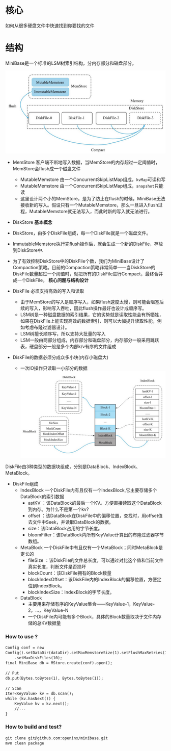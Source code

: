 # 核心

如何从很多硬盘文件中快速找到你要找的文件

# 结构

MiniBase是一个标准的LSM树索引结构，分内存部分和磁盘部分。

![](./assets/minibase-1687225446520.png)

* MemStore 客户端不断地写入数据，当MemStore的内存超过一定阈值时，MemStore会flush成一个磁盘文件

  * MutableMemstore 由一个ConcurrentSkipListMap组成，`kvMap`可读和写
  * MutableMemstore 由一个ConcurrentSkipListMap组成，`snapshot`只能读
  * 这里设计两个小的MemStore，是为了防止在flush的时候，MiniBase无法接收新的写入。假设只有一个MutableMemstore，那么一旦进入flush过程，MutableMemstore就无法写入，而此时新的写入就无法进行。
* DiskStore
  **基本概念**
* DiskStore，由多个DiskFile组成，每一个DiskFile就是一个磁盘文件。
* ImmutableMemstore执行完flush操作后，就会生成一个新的DiskFile，存放到DiskStore中.
* 为了有效控制DiskStore中的DiskFile个数，我们为MiniBase设计了Compaction策略。目前的Compaction策略非常简单——当DiskStore的DiskFile数量超过一个阈值时，就把所有的DiskFile进行Compact，最终合并成一个DiskFile。
  **核心问题与结构设计**
* DiskFile 必须支持高效的写入和读取
  * 由于MemStore的写入是顺序写入，如果flush速度太慢，则可能会阻塞后续的写入，影响写入吞吐，因此flush操作最好也设计成顺序写。
  * LSM树是一种磁盘数据的索引结果，它的劣势就是读取性能会有所牺牲，如果在DiskFile上能实现高效的数据索引，则可以大幅提升读取性能，例如考虑布隆过滤器设计。
  * LSM树擅长顺序写，所以支持大批量的写入
  * LSM一般由两部分组成，内存部分和磁盘部分，内存部分一般采用跳跃表，硬盘部分一般是多个内部k/v有序的文件组成
* DiskFile的数据必须分成众多小块(内存小磁盘大)
  * 一次IO操作只读取一小部分的数据
  ![](./assets/minibase-1687225621275.png)

DiskFile由3种类型的数据块组成，分别是DataBlock、IndexBlock、MetaBlock。

* DiskFile组成
  * IndexBlock 一个DiskFile内有且仅有一个IndexBlock,它主要存储多个DataBlock的索引数据
    * astKV ：该DataBlock的最后一个KV。方便直接读取这个DataBlock到内存。为什么不是第一个kv?
    * offset ：该DataBlock在DiskFile中的偏移位置，查找时，用offset值去文件中Seek，并读取DataBlock的数据。
    * size：该DataBlock占用的字节长度。
    * bloomFilter：该DataBlock内所有KeyValue计算出的布隆过滤器字节数组。
  * MetaBlock 一个DiskFile中有且仅有一个MetaBlock；同时MetaBlock是定长的
    * fileSize ：该DiskFile的文件总长度，可以通过对比这个值和当前文件真实长度，判断文件是否损坏
    * blockCount：该DiskFile拥有的Block数量
    * blockIndexOffset：该DiskFile内的IndexBlock的偏移位置，方便定位到IndexBlock。
    * blockIndexSize：IndexBlock的字节长度。
  * DataBlock
    * 主要用来存储有序的KeyValue集合——KeyValue-1，KeyValue-2，…，KeyValue-N
    * 一个DiskFile内可能有多个Block，具体的Block数量取决于文件内存储的总KV数据量

### How to use ?

```
Config conf = new Config().setDataDir(dataDir).setMaxMemstoreSize(1).setFlushMaxRetries(1)
    .setMaxDiskFiles(10);
final MiniBase db = MStore.create(conf).open();

// Put
db.put(Bytes.toBytes(1), Bytes.toBytes(1));

// Scan
Iter<KeyValue> kv = db.scan();
while (kv.hasNext()) {
    KeyValue kv = kv.next();
    //...
}
```

### How to build and test?

```shell
git clone git@github.com:openinx/minibase.git
mvn clean package
```
